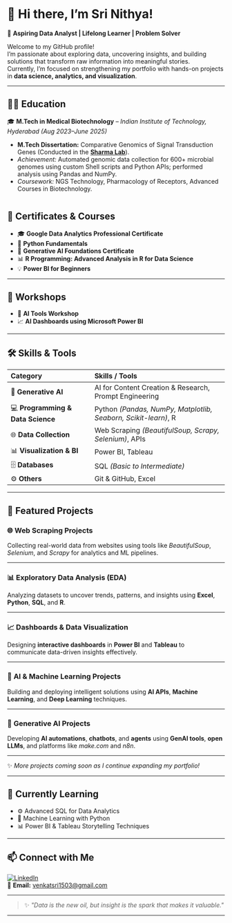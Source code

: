# 👋 Hi there, I’m **Sri Nithya!**

🎯 **Aspiring Data Analyst | Lifelong Learner | Problem Solver**

Welcome to my GitHub profile!  
I’m passionate about exploring data, uncovering insights, and building solutions that transform raw information into meaningful stories.  
Currently, I’m focused on strengthening my portfolio with hands-on projects in **data science, analytics, and visualization**.

---
## 👩‍🎓 Education
🎓 **M.Tech in Medical Biotechnology** – *Indian Institute of Technology, Hyderabad (Aug 2023–June 2025)*
* **M.Tech Dissertation:** Comparative Genomics of Signal Transduction Genes (Conducted in the **[Sharma Lab](https://sites.google.com/view/sharmaglab/people?authuser=0)**).
* *Achievement:* Automated genomic data collection for 600+ microbial genomes using custom Shell scripts and Python APIs; performed analysis using Pandas and NumPy.
* *Coursework:* NGS Technology, Pharmacology of Receptors, Advanced Courses in Biotechnology.

```
```

## 🏅 Certificates & Courses  

- 🎓 **Google Data Analytics Professional Certificate**  
- 🐍 **Python Fundamentals**  
- 🧠 **Generative AI Foundations Certificate**  
- 📊 **R Programming: Advanced Analysis in R for Data Science**  
- 💡 **Power BI for Beginners**

---

## 🧠 Workshops  

- 🤖 **AI Tools Workshop**  
- 📈 **AI Dashboards using Microsoft Power BI**

---

## 🛠️ Skills & Tools  

| **Category** | **Skills / Tools** |
|:--------------|:------------------|
| 🧩 **Generative AI** | AI for Content Creation & Research, Prompt Engineering |
| 💻 **Programming & Data Science** | Python *(Pandas, NumPy, Matplotlib, Seaborn, Scikit-learn)*, R |
| 🌐 **Data Collection** | Web Scraping *(BeautifulSoup, Scrapy, Selenium)*, APIs |
| 📊 **Visualization & BI** | Power BI, Tableau |
| 🗄️ **Databases** | SQL *(Basic to Intermediate)* |
| ⚙️ **Others** | Git & GitHub, Excel |

---

## 🚀 Featured Projects  

### 🌐 **Web Scraping Projects**  
Collecting real-world data from websites using tools like *BeautifulSoup*, *Selenium*, and *Scrapy* for analytics and ML pipelines.

---

### 📊 **Exploratory Data Analysis (EDA)**  
Analyzing datasets to uncover trends, patterns, and insights using **Excel**, **Python**, **SQL**, and **R**.

---

### 📈 **Dashboards & Data Visualization**  
Designing **interactive dashboards** in **Power BI** and **Tableau** to communicate data-driven insights effectively.

---

### 🤖 **AI & Machine Learning Projects**  
Building and deploying intelligent solutions using **AI APIs**, **Machine Learning**, and **Deep Learning** techniques.

---

### 🔧 **Generative AI Projects**  
Developing **AI automations**, **chatbots**, and **agents** using **GenAI tools**, **open LLMs**, and platforms like *make.com* and *n8n*.

---

✨ *More projects coming soon as I continue expanding my portfolio!*  

---

## 🌱 Currently Learning  

- ⚙️ Advanced SQL for Data Analytics  
- 🧮 Machine Learning with Python  
- 📊 Power BI & Tableau Storytelling Techniques  

---

## 📫 Connect with Me  

[![LinkedIn](https://img.shields.io/badge/LinkedIn-Connect-blue?logo=linkedin&logoColor=white)](https://www.linkedin.com/in/sri-nithya-s-0b47681a4/)  
📧 **Email:** [venkatsri1503@gmail.com](mailto:venkatsri1503@gmail.com)

---

> ✨ *"Data is the new oil, but insight is the spark that makes it valuable."*

---
